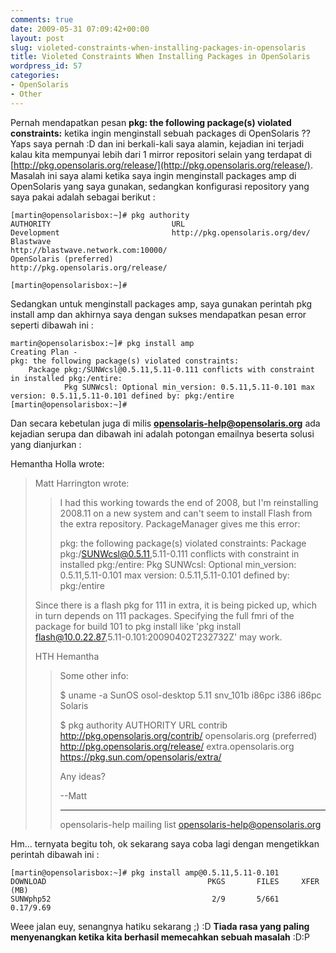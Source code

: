 ```yaml
---
comments: true
date: 2009-05-31 07:09:42+00:00
layout: post
slug: violeted-constraints-when-installing-packages-in-opensolaris
title: Violeted Constraints When Installing Packages in OpenSolaris
wordpress_id: 57
categories:
- OpenSolaris
- Other
---
```


Pernah mendapatkan pesan **pkg: the following package(s) violated constraints:** ketika ingin menginstall sebuah packages di OpenSolaris ?? Yaps saya pernah :D dan ini berkali-kali saya alamin, kejadian ini terjadi kalau kita mempunyai lebih dari 1 mirror repositori selain yang terdapat di [http://pkg.opensolaris.org/release/](http://pkg.opensolaris.org/release/). Masalah ini saya alami ketika saya ingin menginstall packages amp di OpenSolaris yang saya gunakan, sedangkan konfigurasi repository yang saya pakai adalah sebagai berikut :

    
    
    [martin@opensolarisbox:~]# pkg authority
    AUTHORITY                           URL
    Development                         http://pkg.opensolaris.org/dev/
    Blastwave                           http://blastwave.network.com:10000/
    OpenSolaris (preferred)             http://pkg.opensolaris.org/release/
    
    [martin@opensolarisbox:~]#
    



Sedangkan untuk menginstall packages amp, saya gunakan perintah pkg install amp dan akhirnya saya dengan sukses mendapatkan pesan error seperti dibawah ini :

    
    
    martin@opensolarisbox:~]# pkg install amp
    Creating Plan -
    pkg: the following package(s) violated constraints:
    	Package pkg:/SUNWcsl@0.5.11,5.11-0.111 conflicts with constraint in installed pkg:/entire:
    	        Pkg SUNWcsl: Optional min_version: 0.5.11,5.11-0.101 max version: 0.5.11,5.11-0.101 defined by: pkg:/entire
    [martin@opensolarisbox:~]#
    


<!-- more -->
Dan secara kebetulan juga di milis **opensolaris-help@opensolaris.org** ada kejadian serupa dan dibawah ini adalah potongan emailnya beserta solusi yang dianjurkan :


> 
Hemantha Holla wrote:
> Matt Harrington wrote:
>> I had this working towards the end of 2008, but I'm reinstalling
>> 2008.11 on a new system and can't seem to install Flash from the extra
>> repository.  PackageManager gives me this error:
>>
>> pkg: the following package(s) violated constraints:
>>     Package pkg:/SUNWcsl@0.5.11,5.11-0.111 conflicts with constraint in
>> installed pkg:/entire:
>>             Pkg SUNWcsl: Optional min_version: 0.5.11,5.11-0.101 max
>> version: 0.5.11,5.11-0.101 defined by: pkg:/entire
>>
> Since there is a flash pkg for 111 in extra, it is being picked up,
> which in turn depends on 111 packages. Specifying the full fmri of the
> package for build 101 to pkg install like
> 'pkg install flash@10.0.22.87,5.11-0.101:20090402T232732Z' may work.
>
> HTH
> Hemantha
>> Some other info:
>>
>> $ uname -a
>> SunOS osol-desktop 5.11 snv_101b i86pc i386 i86pc Solaris
>>
>> $ pkg authority
>> AUTHORITY                           URL
>> contrib                             http://pkg.opensolaris.org/contrib/
>> opensolaris.org (preferred)         http://pkg.opensolaris.org/release/
>> extra.opensolaris.org
>> https://pkg.sun.com/opensolaris/extra/
>>
>> Any ideas?
>>
>> --Matt
>> _______________________________________________
>> opensolaris-help mailing list
>> opensolaris-help@opensolaris.org




Hm... ternyata begitu toh, ok sekarang saya coba lagi dengan mengetikkan perintah dibawah ini :

    
    
    [martin@opensolarisbox:~]# pkg install amp@0.5.11,5.11-0.101
    DOWNLOAD                                    PKGS       FILES     XFER (MB)
    SUNWphp52                                    2/9       5/661     0.17/9.69
    
    



Weee jalan euy, senangnya hatiku sekarang ;) :D
**Tiada rasa yang paling menyenangkan ketika kita berhasil memecahkan sebuah masalah** :D:P

